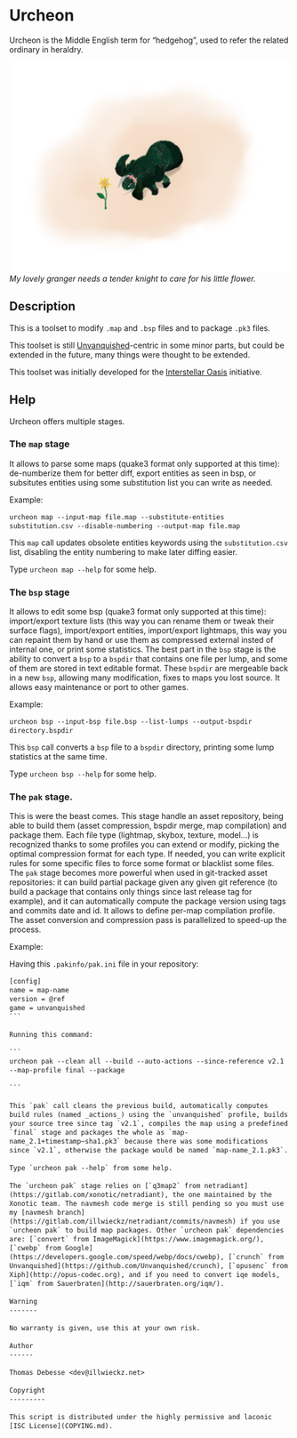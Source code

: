 Urcheon
=======

Urcheon is the Middle English term for “hedgehog”, used to refer the related ordinary in heraldry.

![Cute Granger](doc/cute-granger.512.png)  
_My lovely granger needs a tender knight to care for his little flower._

Description
-----------

This is a toolset to modify `.map` and `.bsp` files and to package `.pk3` files.

This toolset is still [Unvanquished](http://unvanquished.net)-centric in some minor parts, but could be extended in the future, many things were thought to be extended.

This toolset was initially developed for the [Interstellar Oasis](https://github.com/interstellar-oasis/interstellar-oasis) initiative.

Help
----

Urcheon offers multiple stages.

### The `map` stage

It allows to parse some maps (quake3 format only supported at this time): de-numberize them for better diff, export entities as seen in bsp, or subsitutes entities using some substitution list you can write as needed.

Example:

```
urcheon map --input-map file.map --substitute-entities substitution.csv --disable-numbering --output-map file.map
```

This `map` call updates obsolete entities keywords using the `substitution.csv` list, disabling the entity numbering to make later diffing easier.

Type `urcheon map --help` for some help.

### The `bsp` stage

It allows to edit some bsp (quake3 format only supported at this time): import/export texture lists (this way you can rename them or tweak their surface flags), import/export entities, import/export lightmaps, this way you can repaint them by hand or use them as compressed external insted of internal one, or print some statistics. The best part in the `bsp` stage is the ability to convert a `bsp` to a `bspdir` that contains one file per lump, and some of them are stored in text editable format. These `bspdir` are mergeable back in a new `bsp`, allowing many modification, fixes to maps you lost source. It allows easy maintenance or port to other games.

Example:

```
urcheon bsp --input-bsp file.bsp --list-lumps --output-bspdir directory.bspdir
```

This `bsp` call converts a `bsp` file to a `bspdir` directory, printing some lump statistics at the same time.

Type `urcheon bsp --help` for some help.

### The `pak` stage.

This is were the beast comes. This stage handle an asset repository, being able to build them (asset compression, bspdir merge, map compilation) and package them. Each file type (lightmap, skybox, texture, model…) is recognized thanks to some profiles you can extend or modify, picking the optimal compression format for each type. If needed, you can write explicit rules for some specific files to force some format or blacklist some files. The `pak` stage becomes more powerful when used in git-tracked asset repositories: it can build partial package given any given git reference (to build a package that contains only things since last release tag for example), and it can automatically compute the package version using tags and commits date and id. It allows to define per-map compilation profile. The asset conversion and compression pass is parallelized to speed-up the process.

Example:

Having this `.pakinfo/pak.ini` file in your repository:

````
[config]
name = map-name
version = @ref
game = unvanquished
```

Running this command:

```
urcheon pak --clean all --build --auto-actions --since-reference v2.1 --map-profile final --package

```

This `pak` call cleans the previous build, automatically computes build rules (named _actions_) using the `unvanquished` profile, builds your source tree since tag `v2.1`, compiles the map using a predefined `final` stage and packages the whole as `map-name_2.1+timestamp~sha1.pk3` because there was some modifications since `v2.1`, otherwise the package would be named `map-name_2.1.pk3`.

Type `urcheon pak --help` from some help.

The `urcheon pak` stage relies on [`q3map2` from netradiant](https://gitlab.com/xonotic/netradiant), the one maintained by the Xonotic team. The navmesh code merge is still pending so you must use my [navmesh branch](https://gitlab.com/illwieckz/netradiant/commits/navmesh) if you use `urcheon pak` to build map packages. Other `urcheon pak` dependencies are: [`convert` from ImageMagick](https://www.imagemagick.org/), [`cwebp` from Google](https://developers.google.com/speed/webp/docs/cwebp), [`crunch` from Unvanquished](https://github.com/Unvanquished/crunch), [`opusenc` from Xiph](http://opus-codec.org), and if you need to convert iqe models, [`iqm` from Sauerbraten](http://sauerbraten.org/iqm/).

Warning
-------

No warranty is given, use this at your own risk.

Author
------

Thomas Debesse <dev@illwieckz.net>

Copyright
---------

This script is distributed under the highly permissive and laconic [ISC License](COPYING.md).
